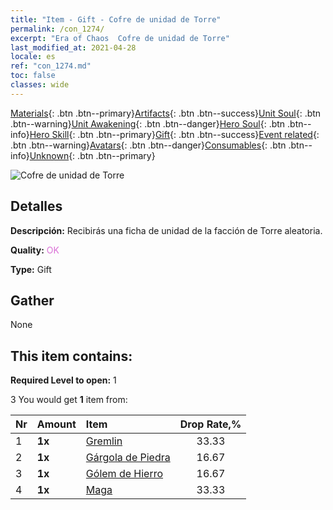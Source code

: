 ```yaml
---
title: "Item - Gift - Cofre de unidad de Torre"
permalink: /con_1274/
excerpt: "Era of Chaos  Cofre de unidad de Torre"
last_modified_at: 2021-04-28
locale: es
ref: "con_1274.md"
toc: false
classes: wide
---
```

 [Materials](/ItemsES/){: .btn .btn--primary}[Artifacts](/ItemsES/Artifacts/){: .btn .btn--success}[Unit Soul](/ItemsES/UnitSoul/){: .btn .btn--warning}[Unit Awakening](/ItemsES/UnitAwakening/){: .btn .btn--danger}[Hero Soul](/ItemsES/HeroSoul/){: .btn .btn--info}[Hero Skill](/ItemsES/HeroSkill/){: .btn .btn--primary}[Gift](/ItemsES/Gift/){: .btn .btn--success}[Event related](/ItemsES/Events/){: .btn .btn--warning}[Avatars](/ItemsES/Avatars/){: .btn .btn--danger}[Consumables](/ItemsES/Consumables/){: .btn .btn--info}[Unknown](/ItemsES/Unknown/){: .btn .btn--primary}

 ![Cofre de unidad de Torre](/images/t/i_904006.png)

## Detalles
 **Descripción:** Recibirás una ficha de unidad de la facción de Torre aleatoria.

 **Quality:** <span style="color: #DA70D6">OK</span>

 **Type:** Gift

## Gather

  None

## This item contains:

 **Required Level to open:** 1

 3 You would get **1** item  from:

  | Nr | Amount |     Item    | Drop Rate,% |
  |:---|:-------|:------------|:---------:|
  | 1 |  **1x** | [Gremlin](/ItemsES/unt_235/) | 33.33 | 
  | 2 |  **1x** | [Gárgola de Piedra](/ItemsES/unt_236/) | 16.67 | 
  | 3 |  **1x** | [Gólem de Hierro](/ItemsES/unt_237/) | 16.67 | 
  | 4 |  **1x** | [Maga](/ItemsES/unt_238/) | 33.33 | 
